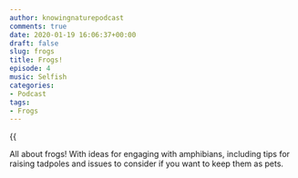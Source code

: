 ```yaml
---
author: knowingnaturepodcast
comments: true
date: 2020-01-19 16:06:37+00:00
draft: false
slug: frogs
title: Frogs!
episode: 4
music: Selfish
categories:
- Podcast
tags:
- Frogs
---
```


{{<audio src="https://knowingnature.podbean.com/mf/play/qkbbfu/Ep_4_-_Frogs.mp3" >}}

All about frogs! With ideas for engaging with amphibians, including tips for
raising tadpoles and issues to consider if you want to keep them as pets.
